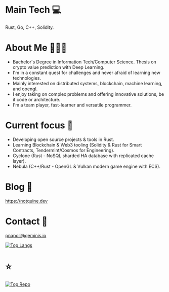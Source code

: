 # Main Tech 💻

Rust, Go, C++, Solidity.

# About Me 🧔🏻‍♂️

- Bachelor's Degree in Information Tech/Computer Science. Thesis on crypto value prediction with Deep Learning.
- I'm in a constant quest for challenges and never afraid of learning new technologies. 
- Mainly interested on distributed systems, blockchain, machine learning, and opengl. 
- I enjoy taking on complex problems and offering innovative solutions, be it code or architecture. 
- I'm a team player, fast-learner and versatile programmer.

# Current focus 🚀

- Developing open source projects & tools in Rust.
- Learning Blockchain & Web3 tooling (Solidity & Rust for Smart Contracts, Tendermint/Cosmos for Engineering).
- Cyclone (Rust - NoSQL sharded HA database with replicated cache layer).
- Nebula (C++/Rust - OpenGL & Vulkan modern game engine with ECS).

# Blog 📖

https://notquine.dev

# Contact 📧

pnapoli@geminis.io  


[![Top Langs](https://github-readme-stats.vercel.app/api/top-langs/?username=patricionapoli&layout=compact&hide=css,scss,html,javascript,shell&langs_count=10&theme=aura_dark)](https://github.com/anuraghazra/github-readme-stats)

# ⭐

[![Top Repo](https://github-readme-stats.vercel.app/api/pin/?username=patricionapoli&repo=nebula&theme=aura_dark)](https://github.com/anuraghazra/github-readme-stats)
